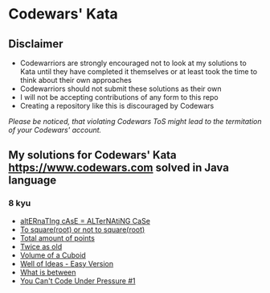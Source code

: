# Codewars' Kata

## Disclaimer

- Codewarriors are strongly encouraged not to look at my solutions to Kata until they have completed it themselves or at least took the time to think about their own approaches
- Codewarriors should not submit these solutions as their own
- I will not be accepting contributions of any form to this repo
- Creating a repository like this is discouraged by Codewars

_Please be noticed, that violating Codewars ToS might lead to the termitation of your Codewars' account._

## My solutions for Codewars' Kata https://www.codewars.com solved in Java language

### 8 kyu

- [altERnaTIng cAsE = ALTerNAtiNG CaSe](<8%20kyu/altERnaTIng%20cAsE%20%3D%20ALTerNAtiNG%20CaSe.java>)
- [To square(root) or not to square(root)](<8%20kyu/To%20square(root)%20or%20not%20to%20square(root).java>)
- [Total amount of points](<8%20kyu/Total%20amount%20of%20points.java>)
- [Twice as old](<8%20kyu/Twice%20as%20old.java>)
- [Volume of a Cuboid](<8%20kyu/Volume%20of%20a%20Cuboid.java>)
- [Well of Ideas - Easy Version](<8%20kyu/Well%20of%20Ideas%20-%20Easy%20Version.java>)
- [What is between](<8%20kyu/What%20is%20between.java>)
- [You Can't Code Under Pressure #1](<8%20kyu/You%20Cant%20Code%20Under%20Pressure%201.java>)
